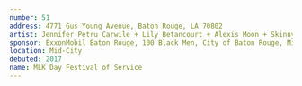 ```yaml
---
number: 51
address: 4771 Gus Young Avenue, Baton Rouge, LA 70802
artist: Jennifer Petru Carwile + Lily Betancourt + Alexis Moon + Skinny Dope
sponsor: ExxonMobil Baton Rouge, 100 Black Men, City of Baton Rouge, Mid City Redevelopment Alliance, City Year, BREC, Star Hill Church, St. Paul's Catholic Church, Cox Communications, Starbuck's Coffee, B.R.A.V.E, Small World Int'l, Baton Rouge Music Studios, G.E.E.P Blight Team Ministry, Keep Baton Rouge Beautiful, Lamar Advertising Company, Lanie Bird Designs, Emprint Moran Printing, Shopper's Value, PPG Pittsburgh Paints
location: Mid-City
debuted: 2017
name: MLK Day Festival of Service
---
```

